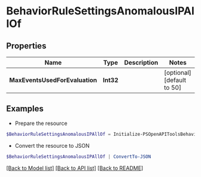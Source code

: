 # BehaviorRuleSettingsAnomalousIPAllOf
## Properties

Name | Type | Description | Notes
------------ | ------------- | ------------- | -------------
**MaxEventsUsedForEvaluation** | **Int32** |  | [optional] [default to 50]

## Examples

- Prepare the resource
```powershell
$BehaviorRuleSettingsAnomalousIPAllOf = Initialize-PSOpenAPIToolsBehaviorRuleSettingsAnomalousIPAllOf  -MaxEventsUsedForEvaluation null
```

- Convert the resource to JSON
```powershell
$BehaviorRuleSettingsAnomalousIPAllOf | ConvertTo-JSON
```

[[Back to Model list]](../README.md#documentation-for-models) [[Back to API list]](../README.md#documentation-for-api-endpoints) [[Back to README]](../README.md)


